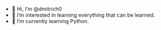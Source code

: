 - 👋 Hi, I’m @dmitrich0
- 👀 I’m interested in learning everything that can be learned.
- 🌱 I’m currently learning Python.
<!---
dmitrich0/dmitrich0 is a ✨ special ✨ repository because its `README.md` (this file) appears on your GitHub profile.
You can click the Preview link to take a look at your changes.
--->
